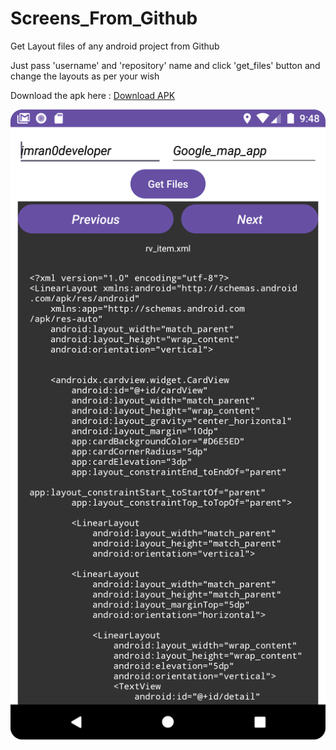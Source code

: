 # Screens_From_Github
Get Layout files of any android project from Github

Just pass 'username' and 'repository' name and click 'get_files' button
and change the layouts as per your wish

Download the apk here : 
[Download APK](https://github.com/imran0developer/Screens_From_Github/raw/master/apks/Screens_from_Github.apk)




![app_working](https://github.com/imran0developer/Screens_From_Github/raw/screenshot/app/src/main/res/drawable/screen_from_github_screenshot.png)

